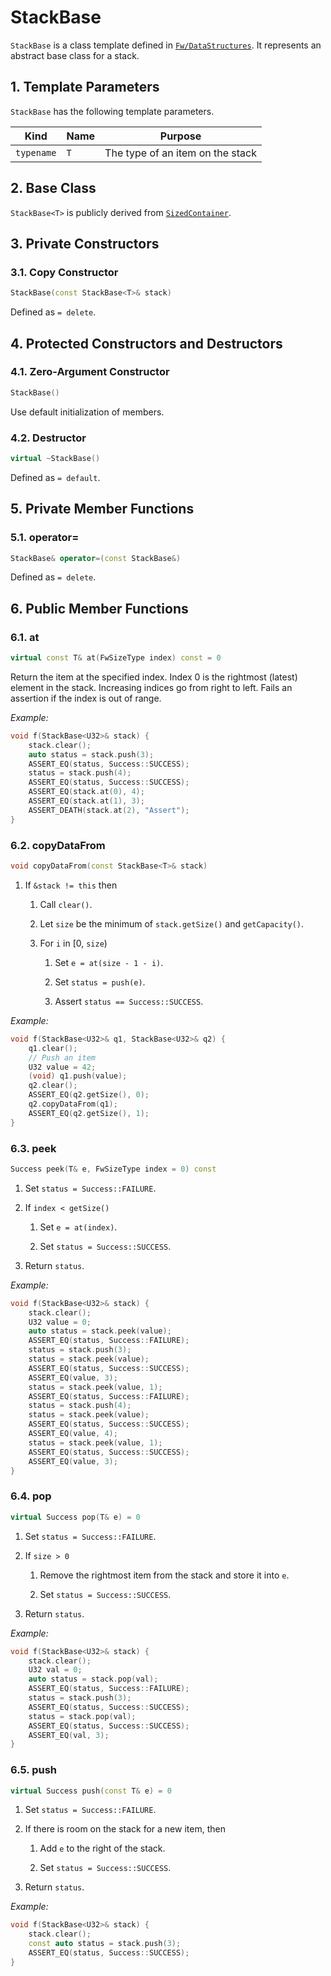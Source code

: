 # StackBase

`StackBase` is a class template
defined in [`Fw/DataStructures`](sdd.md).
It represents an abstract base class for a stack.

## 1. Template Parameters

`StackBase` has the following template parameters.

|Kind|Name|Purpose|
|----|----|-------|
|`typename`|`T`|The type of an item on the stack|

## 2. Base Class

`StackBase<T>` is publicly derived from [`SizedContainer`](SizedContainer.md).

## 3. Private Constructors

### 3.1. Copy Constructor

```c++
StackBase(const StackBase<T>& stack)
```

Defined as `= delete`.

## 4. Protected Constructors and Destructors

### 4.1. Zero-Argument Constructor

```c++
StackBase()
```

Use default initialization of members.

### 4.2. Destructor

```c++
virtual ~StackBase()
```

Defined as `= default`.

## 5. Private Member Functions

### 5.1. operator=

```c++
StackBase& operator=(const StackBase&)
```

Defined as `= delete`.

## 6. Public Member Functions

### 6.1. at

```c++
virtual const T& at(FwSizeType index) const = 0
```

Return the item at the specified index.
Index 0 is the rightmost (latest) element in the stack.
Increasing indices go from right to left.
Fails an assertion if the index is out of range.

_Example:_
```c++
void f(StackBase<U32>& stack) {
    stack.clear();
    auto status = stack.push(3);
    ASSERT_EQ(status, Success::SUCCESS);
    status = stack.push(4);
    ASSERT_EQ(status, Success::SUCCESS);
    ASSERT_EQ(stack.at(0), 4);
    ASSERT_EQ(stack.at(1), 3);
    ASSERT_DEATH(stack.at(2), "Assert");
}
```

### 6.2. copyDataFrom

```c++
void copyDataFrom(const StackBase<T>& stack)
```

1. If `&stack != this` then

    1. Call `clear()`.

    1. Let `size` be the minimum of `stack.getSize()` and `getCapacity()`.

    1. For `i` in [0, `size`)

        1. Set `e = at(size - 1 - i)`.

        1. Set `status = push(e)`.

        1. Assert `status == Success::SUCCESS`.


_Example:_
```c++
void f(StackBase<U32>& q1, StackBase<U32>& q2) {
    q1.clear();
    // Push an item
    U32 value = 42;
    (void) q1.push(value);
    q2.clear();
    ASSERT_EQ(q2.getSize(), 0);
    q2.copyDataFrom(q1);
    ASSERT_EQ(q2.getSize(), 1);
}
```

### 6.3. peek

```c++
Success peek(T& e, FwSizeType index = 0) const
```

1. Set `status = Success::FAILURE`.

1. If `index < getSize()`

    1. Set `e = at(index)`.

    1. Set `status = Success::SUCCESS`.

1. Return `status`.

_Example:_
```c++
void f(StackBase<U32>& stack) {
    stack.clear();
    U32 value = 0;
    auto status = stack.peek(value);
    ASSERT_EQ(status, Success::FAILURE);
    status = stack.push(3);
    status = stack.peek(value);
    ASSERT_EQ(status, Success::SUCCESS);
    ASSERT_EQ(value, 3);
    status = stack.peek(value, 1);
    ASSERT_EQ(status, Success::FAILURE);
    status = stack.push(4);
    status = stack.peek(value);
    ASSERT_EQ(status, Success::SUCCESS);
    ASSERT_EQ(value, 4);
    status = stack.peek(value, 1);
    ASSERT_EQ(status, Success::SUCCESS);
    ASSERT_EQ(value, 3);
}
```

### 6.4. pop

```c++
virtual Success pop(T& e) = 0
```

1. Set `status = Success::FAILURE`.

1. If `size > 0`

    1. Remove the rightmost item from the stack and store it into `e`.

    1. Set `status = Success::SUCCESS`.

1. Return `status`.

_Example:_
```c++
void f(StackBase<U32>& stack) {
    stack.clear();
    U32 val = 0;
    auto status = stack.pop(val);
    ASSERT_EQ(status, Success::FAILURE);
    status = stack.push(3);
    ASSERT_EQ(status, Success::SUCCESS);
    status = stack.pop(val);
    ASSERT_EQ(status, Success::SUCCESS);
    ASSERT_EQ(val, 3);
}
```

### 6.5. push

```c++
virtual Success push(const T& e) = 0
```

1. Set `status = Success::FAILURE`.

1. If there is room on the stack for a new item, then

    1. Add `e` to the right of the stack.

    1. Set `status = Success::SUCCESS`.

1. Return `status`.

_Example:_
```c++
void f(StackBase<U32>& stack) {
    stack.clear();
    const auto status = stack.push(3);
    ASSERT_EQ(status, Success::SUCCESS);
}
```
